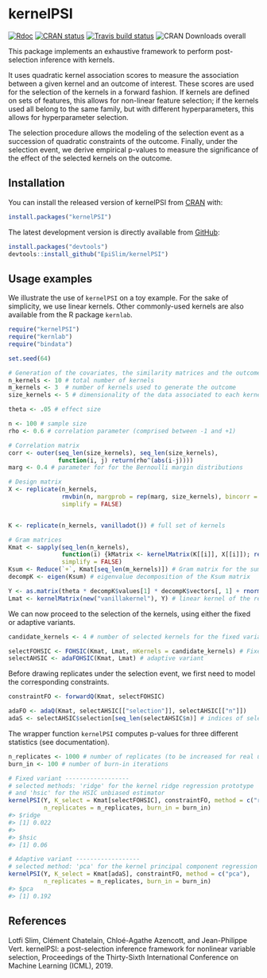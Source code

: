 
<!-- README.md is generated from README.Rmd. Please edit that file -->

# kernelPSI

[![Rdoc](http://www.rdocumentation.org/badges/version/kernelPSI)](http://www.rdocumentation.org/packages/kernelPSI)
[![CRAN
status](https://www.r-pkg.org/badges/version/kernelPSI)](https://cran.r-project.org/package=kernelPSI)
[![Travis build
status](https://travis-ci.org/EpiSlim/kernelPSI.svg?branch=master)](https://travis-ci.org/EpiSlim/kernelPSI)
![CRAN Downloads
overall](https://cranlogs.r-pkg.org/badges/grand-total/kernelPSI)

This package implements an exhaustive framework to perform
post-selection inference with kernels.

It uses quadratic kernel association scores to measure the association
between a given kernel and an outcome of interest. These scores are used
for the selection of the kernels in a forward fashion. If kernels are
defined on sets of features, this allows for non-linear feature
selection; if the kernels used all belong to the same family, but with
different hyperparameters, this allows for hyperparameter selection.

The selection procedure allows the modeling of the selection event as a
succession of quadratic constraints of the outcome. Finally, under the
selection event, we derive empirical p-values to measure the
significance of the effect of the selected kernels on the outcome.

## Installation

You can install the released version of kernelPSI from
[CRAN](https://CRAN.R-project.org) with:

``` r
install.packages("kernelPSI")
```

The latest development version is directly available from
[GitHub](https://github.com):

<!--
The latest version is directly available from [GitHub](https://github.com):
-->

``` r
install.packages("devtools")
devtools::install_github("EpiSlim/kernelPSI")
```

## Usage examples

We illustrate the use of `kernelPSI` on a toy example. For the sake of
simplicity, we use linear kernels. Other commonly-used kernels are also
available from the R package `kernlab`.

``` r
require("kernelPSI")
require("kernlab")
require("bindata")

set.seed(64)

# Generation of the covariates, the similarity matrices and the outcome
n_kernels <- 10 # total number of kernels
m_kernels <- 3  # number of kernels used to generate the outcome
size_kernels <- 5 # dimensionality of the data associated to each kernel 

theta <- .05 # effect size

n <- 100 # sample size
rho <- 0.6 # correlation parameter (comprised between -1 and +1)

# Correlation matrix
corr <- outer(seq_len(size_kernels), seq_len(size_kernels),
              function(i, j) return(rho^(abs(i-j))))
marg <- 0.4 # parameter for for the Bernoulli margin distributions

# Design matrix
X <- replicate(n_kernels,
               rmvbin(n, margprob = rep(marg, size_kernels), bincorr = corr),
               simplify = FALSE)


K <- replicate(n_kernels, vanilladot()) # full set of kernels

# Gram matrices
Kmat <- sapply(seq_len(n_kernels),
               function(i) {kMatrix <- kernelMatrix(K[[i]], X[[i]]); return(as.kernelMatrix(kMatrix, center = TRUE))},
               simplify = FALSE)
Ksum <- Reduce(`+`, Kmat[seq_len(m_kernels)]) # Gram matrix for the sum kernel of the first m_kernels kernels
decompK <- eigen(Ksum) # eigenvalue decomposition of the Ksum matrix

Y <- as.matrix(theta * decompK$values[1] * decompK$vectors[, 1] + rnorm(n), ncol = 1) # response vector
Lmat <- kernelMatrix(new("vanillakernel"), Y) # linear kernel of the response
```

We can now proceed to the selection of the kernels, using either the
fixed or adaptive variants.

``` r
candidate_kernels <- 4 # number of selected kernels for the fixed variant

selectFOHSIC <- FOHSIC(Kmat, Lmat, mKernels = candidate_kernels) # Fixed variant
selectAHSIC <- adaFOHSIC(Kmat, Lmat) # adaptive variant
```

Before drawing replicates under the selection event, we first need to
model the corresponding constraints.

``` r
constraintFO <- forwardQ(Kmat, selectFOHSIC)

adaFO <- adaQ(Kmat, selectAHSIC[["selection"]], selectAHSIC[["n"]])
adaS <- selectAHSIC$selection[seq_len(selectAHSIC$n)] # indices of selected kernels
```

The wrapper function `kernelPSI` computes p-values for three different
statistics (see documentation).

``` r
n_replicates <- 1000 # number of replicates (to be increased for real use cases)
burn_in <- 100 # number of burn-in iterations

# Fixed variant ------------------
# selected methods: 'ridge' for the kernel ridge regression prototype 
# and 'hsic' for the HSIC unbiased estimator
kernelPSI(Y, K_select = Kmat[selectFOHSIC], constraintFO, method = c("ridge", "hsic"),  
          n_replicates = n_replicates, burn_in = burn_in)
#> $ridge
#> [1] 0.022
#> 
#> $hsic
#> [1] 0.06

# Adaptive variant ------------------
# selected method: 'pca' for the kernel principal component regression prototype
kernelPSI(Y, K_select = Kmat[adaS], constraintFO, method = c("pca"),
          n_replicates = n_replicates, burn_in = burn_in)
#> $pca
#> [1] 0.192
```

## References

Lotfi Slim, Clément Chatelain, Chloé-Agathe Azencott, and Jean-Philippe
Vert. kernelPSI: a post-selection inference framework for nonlinear
variable selection, Proceedings of the Thirty-Sixth International
Conference on Machine Learning (ICML), 2019.
